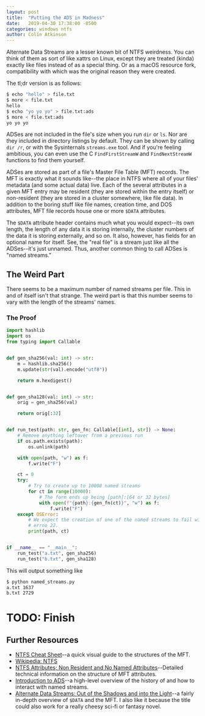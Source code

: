 ```yaml
---
layout: post
title:  "Putting the ADS in Madness"
date:   2019-04-30 17:38:00 -0500
categories: windows ntfs
author: Colin Atkinson
---
```


Alternate Data Streams are a lesser known bit of NTFS weirdness. You can think of them as sort of like xattrs on Linux, except they are treated (kinda) exactly like files instead of as a special thing. Or as a macOS resource fork, compatibility with which was the original reason they were created.

The tl;dr version is as follows:

```bash
$ echo "hello" > file.txt
$ more < file.txt
hello
$ echo "yo yo yo" > file.txt:ads
$ more < file.txt:ads
yo yo yo
```

ADSes are not included in the file's size when you run `dir` or `ls`. Nor are they included in directory listings by default. They can be shown by calling `dir /r`, or with the Sysinternals `streams.exe` tool. And if you're feeling ambitious, you can even use the C `FindFirstStreamW` and `FindNextStreamW` functions to find them yourself.

ADSes are stored as part of a file's Master File Table (MFT) records. The MFT is exactly what it sounds like--the place in NTFS where all of your files' metadata (and some actual data) live. Each of the several attributes in a given MFT entry may be resident (they are stored within the entry itself) or non-resident (they are stored in a cluster somewhere, like file data). In addition to the boring stuff like file names, creation time, and DOS attributes, MFT file records house one or more `$DATA` attributes.

The `$DATA` attribute header contains much what you would expect--its own length, the length of any data it is storing internally, the cluster numbers of the data it is storing externally, and so on. It also, however, has fields for an optional name for itself. See, the "real file" is a stream just like all the ADSes--it's just unnamed. Thus, another common thing to call ADSes is "named streams."

## The Weird Part

There seems to be a maximum number of named streams per file. This in and of itself isn't that strange. The weird part is that this number seems to vary with the length of the streams' names.

### The Proof

```python
import hashlib
import os
from typing import Callable


def gen_sha256(val: int) -> str:
    m = hashlib.sha256()
    m.update(str(val).encode("utf8"))

    return m.hexdigest()


def gen_sha128(val: int) -> str:
    orig = gen_sha256(val)

    return orig[:32]


def run_test(path: str, gen_fn: Callable[[int], str]) -> None:
    # Remove anything leftover from a previous run
    if os.path.exists(path):
        os.unlink(path)

    with open(path, "w") as f:
        f.write("F")

    ct = 0
    try:
        # Try to create up to 10000 named streams
        for ct in range(10000):
            # The form ends up being [path]:[64 or 32 bytes]
            with open(f"{path}:{gen_fn(ct)}", "w") as f:
                f.write("F")
    except OSError:
        # We expect the creation of one of the named streams to fail with
        # errno 22.
        print(path, ct)


if __name__ == "__main__":
    run_test("a.txt", gen_sha256)
    run_test("b.txt", gen_sha128)
```

This will output something like

```bash
$ python named_streams.py
a.txt 1637
b.txt 2729
```

# TODO: Finish

## Further Resources

* [NTFS Cheat Sheet](http://www.writeblocked.org/resources/NTFS_CHEAT_SHEETS.pdf)--a quick visual guide to the structures of the MFT.
* [Wikipedia: NTFS](https://en.wikipedia.org/wiki/NTFS#Alternate_data_streams_(ADS))
* [NTFS Attributes; Non Resident and No Named Attributes](http://sabercomlogica.com/en/ebook/ntfs-non-resident-and-no-named-attributes/)--Detailed technical information on the structure of MFT attributes.
* [Introduction to ADS](https://hshrzd.wordpress.com/2016/03/19/introduction-to-ads-alternate-data-streams/)--a high-level overview of the history of and how to interact with named streams.
* [Alternate Data Streams: Out of the Shadows and into the Light](https://www.giac.org/paper/gcwn/230/alternate-data-streams-shadows-light/104234)--a fairly in-depth overview of `$DATA` and the MFT. I also like it because the title could also work for a really cheesy sci-fi or fantasy novel.

